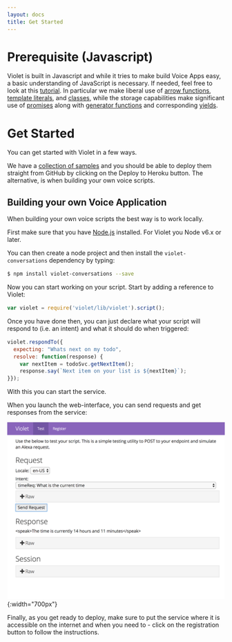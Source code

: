 ```yaml
---
layout: docs
title: Get Started
---
```

# Prerequisite (Javascript)

Violet is built in Javascript and while it tries to make build Voice Apps easy, a basic understanding of JavaScript is necessary. If needed, feel free to look at this [tutorial](https://developer.mozilla.org/en-US/docs/Web/JavaScript/A_re-introduction_to_JavaScript). In particular we make liberal use of
[arrow functions](https://developer.mozilla.org/en-US/docs/Web/JavaScript/Reference/Functions/Arrow_functions),
[template literals](https://developer.mozilla.org/en-US/docs/Web/JavaScript/Reference/Template_literals), and
[classes](https://developer.mozilla.org/en-US/docs/Web/JavaScript/Reference/Classes),
while the storage capabilities make significant use of
[promises](https://developer.mozilla.org/en-US/docs/Web/JavaScript/Reference/Global_Objects/Promise) along with
[generator functions](https://developer.mozilla.org/en-US/docs/Web/JavaScript/Reference/Operators/function*) and corresponding
[yields](https://developer.mozilla.org/en-US/docs/Web/JavaScript/Reference/Operators/yield).


# Get Started

You can get started with Violet in a few ways.

We have a [collection of samples](https://github.com/salesforce/violet-samples) and you should be able to deploy them straight from GitHub by clicking on the Deploy to Heroku button. The alternative, is when building your own voice scripts.

## Building your own Voice Application

When building your own voice scripts the best way is to work locally.

First make sure that you have [Node.js](https://nodejs.org) installed. For Violet you Node v6.x or later.

You can then create a node project and then install the `violet-conversations` dependency by typing:
```bash
$ npm install violet-conversations --save
```

Now you can start working on your script. Start by adding a reference to Violet:
```javascript
var violet = require('violet/lib/violet').script();
```

Once you have done then, you can just declare what your script will respond to (i.e. an intent) and what it should do when triggered:
```javascript
violet.respondTo({
  expecting: "Whats next on my todo",
  resolve: function(response) {
    var nextItem = todoSvc.getNextItem();
    response.say(`Next item on your list is ${nextItem}`);
}});
```

With this you can start the service.

When you launch the web-interface, you can send requests and get responses from the service:

![Alt text](/assets/images/content/web-tooling-ss.png){:width="700px"}

Finally, as you get ready to deploy, make sure to put the service where it is accessible on the internet and when you need to - click on the registration button to follow the instructions.
